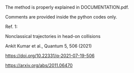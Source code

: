 The method is properly explained in DOCUMENTATION.pdf.

Comments are provided inside the python codes only.


Ref. 1:

Nonclassical trajectories in head-on collisions

Ankit Kumar et al., Quantum 5, 506 (2021)

https://doi.org/10.22331/q-2021-07-19-506

https://arxiv.org/abs/2011.06470
